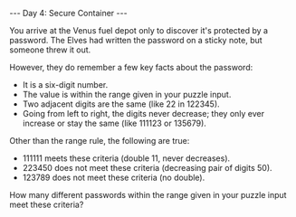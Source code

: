 --- Day 4: Secure Container ---

You arrive at the Venus fuel depot only to discover it's protected by a password. 
The Elves had written the password on a sticky note, but someone threw it out.

However, they do remember a few key facts about the password:

  - It is a six-digit number.
  - The value is within the range given in your puzzle input.
  - Two adjacent digits are the same (like 22 in 122345).
  - Going from left to right, the digits never decrease; they only ever increase or stay the same (like 111123 or 135679).

Other than the range rule, the following are true:

  - 111111 meets these criteria (double 11, never decreases).
  - 223450 does not meet these criteria (decreasing pair of digits 50).
  - 123789 does not meet these criteria (no double).

How many different passwords within the range given in your puzzle input meet these criteria?
